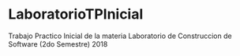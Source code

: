 # LaboratorioTPInicial
Trabajo Practico Inicial de la materia Laboratorio de Construccion de Software (2do Semestre) 2018
